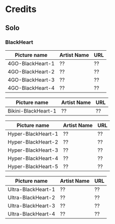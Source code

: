 # Credits

## Solo

### BlackHeart

Picture name | Artist Name | URL
-- | -- | --
4GO-BlackHeart-1 | ?? | ??
4GO-BlackHeart-2 | ?? | ??
4GO-BlackHeart-3 | ?? | ??
4GO-BlackHeart-4 | ?? | ??

Picture name | Artist Name | URL
-- | -- | --
Bikini-BlackHeart-1 | ?? | ??

Picture name | Artist Name | URL
-- | -- | --
Hyper-BlackHeart-1 | ?? | ??
Hyper-BlackHeart-2 | ?? | ??
Hyper-BlackHeart-3 | ?? | ??
Hyper-BlackHeart-4 | ?? | ??
Hyper-BlackHeart-5 | ?? | ??

Picture name | Artist Name | URL
-- | -- | --
Ultra-BlackHeart-1 | ?? | ??
Ultra-BlackHeart-2 | ?? | ??
Ultra-BlackHeart-3 | ?? | ??
Ultra-BlackHeart-4 | ?? | ??